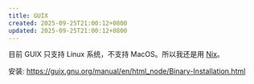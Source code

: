 ```yaml
---
title: GUIX
created: 2025-09-25T21:00:12+0800
updated: 2025-09-25T21:00:12+0800
---
```



目前 GUIX 只支持 Linux 系统，不支持 MacOS。所以我还是用 [Nix](../nix/nix.md)。

安装: https://guix.gnu.org/manual/en/html_node/Binary-Installation.html
